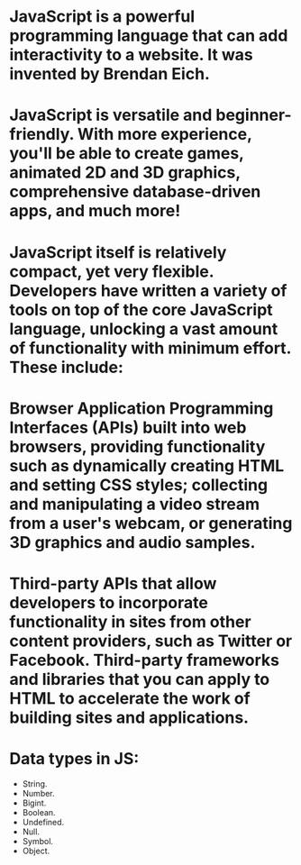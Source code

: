 # JavaScript is a powerful programming language that can add interactivity to a website. It was invented by Brendan Eich.

# JavaScript is versatile and beginner-friendly. With more experience, you'll be able to create games, animated 2D and 3D graphics, comprehensive database-driven apps, and much more!

# JavaScript itself is relatively compact, yet very flexible. Developers have written a variety of tools on top of the core JavaScript language, unlocking a vast amount of functionality with minimum effort. These include:

# Browser Application Programming Interfaces (APIs) built into web browsers, providing functionality such as dynamically creating HTML and setting CSS styles; collecting and manipulating a video stream from a user's webcam, or generating 3D graphics and audio samples.


# Third-party APIs that allow developers to incorporate functionality in sites from other content providers, such as Twitter or Facebook. Third-party frameworks and libraries that you can apply to HTML to accelerate the work of building sites and applications.

# Data types in JS:
* String.
* Number.
* Bigint.
* Boolean.
* Undefined.
* Null.
* Symbol.
* Object.
